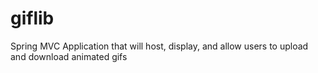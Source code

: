 # giflib
Spring MVC Application that will host, display, and allow users to upload and download animated gifs
